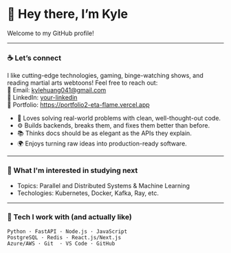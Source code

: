 # 👋 Hey there, I’m Kyle
Welcome to my GitHub profile!

---

### ☕ Let’s connect
I like cutting-edge technologies, gaming, binge-watching shows, and reading martial arts webtoons! Feel free to reach out:  
📨 Email: kylehuang041@gmail.com  
💼 LinkedIn: [your-linkedin](https://www.linkedin.com/in/kyle-h/)  
🌱 Portfolio: https://portfolio2-eta-flame.vercel.app  

- 🧠 Loves solving real-world problems with clean, well-thought-out code.
- ⚙️ Builds backends, breaks them, and fixes them better than before.
- 📚 Thinks docs should be as elegant as the APIs they explain.
- 🌍 Enjoys turning raw ideas into production-ready software.

---

### 🔎 What I'm interested in studying next

- Topics: Parallel and Distributed Systems & Machine Learning
- Techologies: Kubernetes, Docker, Kafka, Ray, etc.

---

### 🧪 Tech I work with (and actually like)

```text
Python · FastAPI · Node.js · JavaScript
PostgreSQL · Redis · React.js/Next.js
Azure/AWS · Git  · VS Code · GitHub
